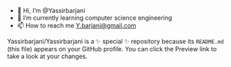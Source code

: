 - 👋 Hi, I’m @Yassirbarjani
- 🌱 I’m currently learning computer science engineering
- 📫 How to reach me Y.barjani@gmail.com


Yassirbarjani/Yassirbarjani is a ✨ special ✨ repository because its `README.md` (this file) appears on your GitHub profile.
You can click the Preview link to take a look at your changes.


